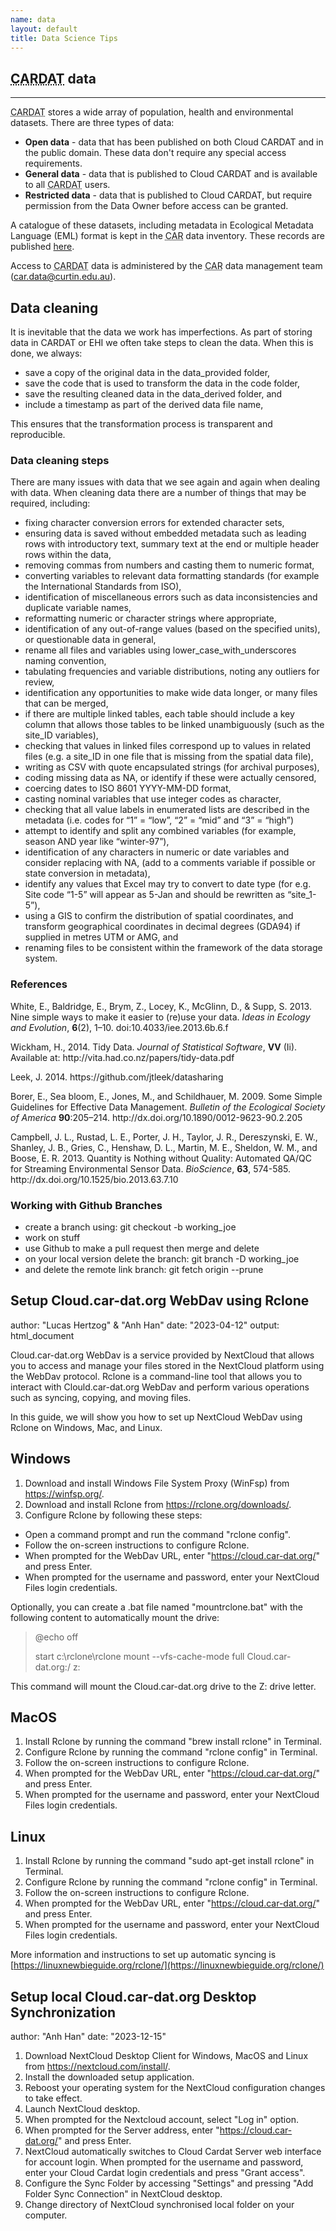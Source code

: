 ```yaml
---
name: data
layout: default
title: Data Science Tips
---
```


<h2><abbr title="Clean Air Research Data Analysis Technology">CARDAT</abbr> data</h2>
<hr class="car-red" />
<p><abbr title="Clean Air Research Data Analysis Technology">CARDAT</abbr> stores
a wide array of population, health and environmental datasets. There are three types of data:</p>
<ul>
<li><strong>Open data</strong> - data that has been published on both Cloud CARDAT and in the public domain. These data don't require any special access requirements.</li>
<li><strong>General data</strong> - data that is published to Cloud CARDAT and is available to all <abbr title="Clean Air Research Data Analysis Technology">CARDAT</abbr> users.</li>
<li><strong>Restricted data</strong> - data that is published to Cloud CARDAT, but require permission from the Data Owner before access can be granted.</li>
</ul>
<p>A catalogue of these datasets, including metadata in Ecological Metadata Language (EML) format is kept in the 
<abbr title="Centre for Safe Air">CAR</abbr> data inventory. These records are published 
<a href="https://cardat.github.io/data_inventory/index.html">here</a>.</p>
<p> Access to <abbr title="Clean Air Research Data Analysis Technology">CARDAT</abbr> data is 
administered by the <abbr title="Centre for Safe Air">CAR</abbr> data management team 
(<a href="mailto:car.data@curtin.edu.au">car.data@curtin.edu.au</a>).</p>
<h2>Data cleaning</h2>
<p>It is inevitable that the data we work has imperfections. As part of storing data in CARDAT or EHI we often take steps to clean the data. When this is done, we always:</p>
<ul>
<li>save a copy of the original data in the data_provided folder,</li>
<li>save the code that is used to transform the data in the code folder,</li>
<li>save the resulting cleaned data in the data_derived folder, and</li>
<li>include a timestamp as part of the derived data file name,</li>
</ul>
<p>This ensures that the transformation process is transparent and reproducible.</p>

<h3>Data cleaning steps</h3>
<p>There are many issues with data that we see again and again when dealing with data. When cleaning data there are a number of things that may be required, including:</p>
<ul>
<li>fixing character conversion errors for extended character sets,</li>
<li>ensuring data is saved without embedded metadata such as leading rows with introductory text, summary text at the end or multiple header rows within the data,</li>
<li>removing commas from numbers and casting them to numeric format,</li>
<li>converting variables to relevant data formatting standards (for example the International Standards from ISO),</li>
<li>identification of miscellaneous errors such as data inconsistencies and duplicate variable names,</li>
<li>reformatting numeric or character strings where appropriate,</li>
<li>identification of any out-of-range values (based on the specified units), or questionable data in general,</li>
<li>rename all files and variables using lower_case_with_underscores naming convention,</li>
<li>tabulating frequencies and variable distributions, noting any outliers for review,</li>
<li>identification any opportunities to make wide data longer, or many files that can be merged,</li>
<li>if there are multiple linked tables, each table should include a key column that allows those tables to be linked unambiguously (such as the site_ID variables),</li>
<li>checking that values in linked files correspond up to values in related files (e.g. a site_ID in one file that is missing from the spatial data file),</li>
<li>writing as CSV with quote encapsulated strings (for archival purposes),</li>
<li>coding missing data as NA, or identify if these were actually censored,</li>
<li>coercing dates to ISO 8601 YYYY-MM-DD format,</li>
<li>casting nominal variables that use integer codes as character,</li>
<li>checking that all value labels in enumerated lists are described in the metadata (i.e. codes for “1” = “low”, “2” = “mid” and “3” = “high”)</li>
<li>attempt to identify and split any combined variables (for example, season AND year like “winter-97”),</li>
<li>identification of any characters in numeric or date variables and consider replacing with NA, (add to a comments variable if possible or state conversion in metadata),</li>
<li>identify any values that Excel may try to convert to date type (for e.g. Site code “1-5” will appear as 5-Jan and should be rewritten as “site_1-5”),</li>
<li>using a GIS to confirm the distribution of spatial coordinates, and transform geographical coordinates in decimal degrees (GDA94) if supplied in metres UTM or AMG, and</li>
<li>renaming files to be consistent within the framework of the data storage system.</li>
</ul>
<h3>References</h3>
<p>White, E., Baldridge, E., Brym, Z., Locey, K., McGlinn, D., & Supp, S. 2013. Nine simple ways to make it easier to (re)use your data. <em>Ideas in Ecology and Evolution</em>, <strong>6</strong>(2), 1–10. doi:10.4033/iee.2013.6b.6.f</p>

<p>Wickham, H., 2014. Tidy Data. <em>Journal of Statistical Software</em>, <strong>VV</strong> (Ii). Available at: http://vita.had.co.nz/papers/tidy-data.pdf</p>

<p>Leek, J. 2014. https://github.com/jtleek/datasharing</p>

<p>Borer, E., Sea bloom, E., Jones, M., and Schildhauer, M. 2009. Some Simple Guidelines for Effective Data Management. <em>Bulletin of the Ecological Society of America</em> <strong>90</strong>:205–214. http://dx.doi.org/10.1890/0012-9623-90.2.205</p>

<p>Campbell, J. L., Rustad, L. E., Porter, J. H., Taylor, J. R., Dereszynski, E. W., Shanley, J. B., Gries, C., Henshaw, D. L., Martin, M. E., Sheldon, W. M., and Boose, E. R. 2013. Quantity is Nothing without Quality: Automated QA/QC for Streaming Environmental Sensor Data. <em>BioScience</em>, <strong>63</strong>, 574-585. http://dx.doi.org/10.1525/bio.2013.63.7.10</p>

<h3>Working with Github Branches</h3>
<ul>
<li>create a branch using: git checkout -b working_joe</li>
<li>work on stuff</li>
<li>use Github to make a pull request then merge and delete</li>
<li>on your local version delete the branch: git branch -D working_joe</li>
<li>and delete the remote link branch: git fetch origin --prune</li>
</ul>	      


## Setup Cloud.car-dat.org WebDav using Rclone
author: "Lucas Hertzog" & "Anh Han"
date: "2023-04-12"
output: html_document

Cloud.car-dat.org WebDav is a service provided by NextCloud that allows you to access and manage your files stored in the NextCloud platform using the WebDav protocol. Rclone is a command-line tool that allows you to interact with Clould.car-dat.org WebDav and perform various operations such as syncing, copying, and moving files.

In this guide, we will show you how to set up NextCloud WebDav using Rclone on Windows, Mac, and Linux.

## Windows

1. Download and install Windows File System Proxy (WinFsp) from https://winfsp.org/.
2. Download and install Rclone from https://rclone.org/downloads/.
3. Configure Rclone by following these steps:

- Open a command prompt and run the command "rclone config".
- Follow the on-screen instructions to configure Rclone.
- When prompted for the WebDav URL, enter "https://cloud.car-dat.org/" and press Enter.
- When prompted for the username and password, enter your NextCloud Files login credentials.

Optionally, you can create a .bat file named "mountrclone.bat" with the following content to automatically mount the drive:

>@echo off
>
>start c:\rclone\rclone mount --vfs-cache-mode full Cloud.car-dat.org:/ z:

This command will mount the Cloud.car-dat.org drive to the Z: drive letter.

## MacOS

1. Install Rclone by running the command "brew install rclone" in Terminal.
2. Configure Rclone by running the command "rclone config" in Terminal.
3. Follow the on-screen instructions to configure Rclone.
4. When prompted for the WebDav URL, enter "https://cloud.car-dat.org/" and press Enter.
5. When prompted for the username and password, enter your NextCloud Files login credentials.

## Linux

1. Install Rclone by running the command "sudo apt-get install rclone" in Terminal.
2. Configure Rclone by running the command "rclone config" in Terminal.
3. Follow the on-screen instructions to configure Rclone.
4. When prompted for the WebDav URL, enter "https://cloud.car-dat.org/" and press Enter.
5. When prompted for the username and password, enter your NextCloud Files login credentials.

More information and instructions to set up automatic syncing is [https://linuxnewbieguide.org/rclone/](https://linuxnewbieguide.org/rclone/)

## Setup local Cloud.car-dat.org Desktop Synchronization 
author: "Anh Han"
date: "2023-12-15"

1. Download NextCloud Desktop Client for Windows, MacOS and Linux from https://nextcloud.com/install/.
2. Install the downloaded setup application.
3. Reboost your operating system for the NextCloud configuration changes to take effect.
4. Launch NextCloud desktop.
5. When prompted for the Nextcloud account, select "Log in" option.
6. When prompted for the Server address, enter "https://cloud.car-dat.org/" and press Enter.
7. NextCloud automatically switches to Cloud Cardat Server web interface for account login. When prompted for the username and password, enter your Cloud Cardat login credentials and press "Grant access".
8. Configure the Sync Folder by accessing "Settings" and pressing "Add Folder Sync Connection" in NextCloud desktop.  
9. Change directory of NextCloud synchronised local folder on your computer. 
